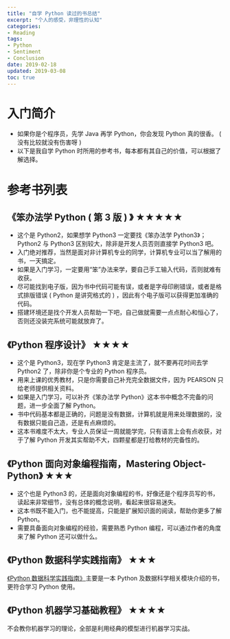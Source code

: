 ```yaml
---
title: "自学 Python 读过的书总结"
excerpt: "个人的感受，非理性的认知"
categories:
- Reading
tags:
- Python
- Sentiment
- Conclusion
date: 2019-02-18
updated: 2019-03-08
toc: true
---
```


# 入门简介

- 如果你是个程序员，先学 Java 再学 Python，你会发现 Python 真的很香。 ( 没有比较就没有伤害呀 )
- 以下是我自学 Python 时所用的参考书，每本都有其自己的价值，可以根据了解选择。

# 参考书列表

## 《笨办法学 Python ( 第 3 版 ) 》 ★★★★★

- 这个是 Python2，如果想学 Python3 一定要找《笨办法学 Python3》；Python2 与 Python3 区别较大，除非是开发人员否则直接学 Python3 吧。
- 入门绝对推荐，当然是面对非计算机专业的同学，计算机专业可以当了解用的书，一天搞定。
- 如果是入门学习，一定要用“笨”办法来学，要自己手工输入代码，否则就难有收获。
- 尽可能找到电子版，因为书中代码可能有误，或者是字母印刷错误，或者是格式排版错误 ( Python 是讲究格式的 ) ，因此有个电子版可以获得更加准确的代码。
- 搭建环境还是找个开发人员帮助一下吧，自己做就需要一点点耐心和恒心了，否则还没装完系统可能就放弃了。

## 《Python 程序设计》 ★★★★

- 这个是 Python3，现在学 Python3 肯定是主流了，就不要再花时间去学 Python2 了，除非你是个专业的 Python 程序员。
- 用来上课的优秀教材，只是你需要自己补充完全数据文件，因为 PEARSON 只给老师提供相关资料。
- 如果是入门学习，可以补齐《笨办法学 Python》这本书中概念不完备的问题，进一步全面了解 Python。
- 书中代码基本都是正确的，问题是没有数据，计算机就是用来处理数据的，没有数据只能自己造，还是有点麻烦的。
- 这本书难度不太大，专业人员保证一周就能学完，只有语言上会有点收获，对于了解 Python 开发其实帮助不大，四颗星都是打给教材的完备性的。

## 《Python 面向对象编程指南，Mastering Object- Python》 ★★★

- 这个也是 Python3 的，还是面向对象编程的书，好像还是个程序员写的书，读起来非常细节，没有总体的概念说明，看起来很容易迷失。
- 这本书既不能入门，也不能提高，只能是扩展知识面的阅读，帮助你更多了解 Python。
- 需要具备面向对象编程的经验，需要熟悉 Python 编程，可以通过作者的角度来了解 Python 还可以做什么。

## 《Python 数据科学实践指南》 ★★★

 [《Python 数据科学实践指南》](https://zhuyuanxiang.github.io/coding/%E8%AF%BB%E4%B9%A6%E7%AC%94%E8%AE%B0-Python%E6%95%B0%E6%8D%AE%E7%A7%91%E5%AD%A6%E5%AE%9E%E8%B7%B5%E6%8C%87%E5%8D%97/)主要是一本 Python 及数据科学相关模块介绍的书，更符合学习 Python 使用。

## 《Python 机器学习基础教程》 ★★★★

不会教你机器学习的理论，全部是利用经典的模型进行机器学习实战。
